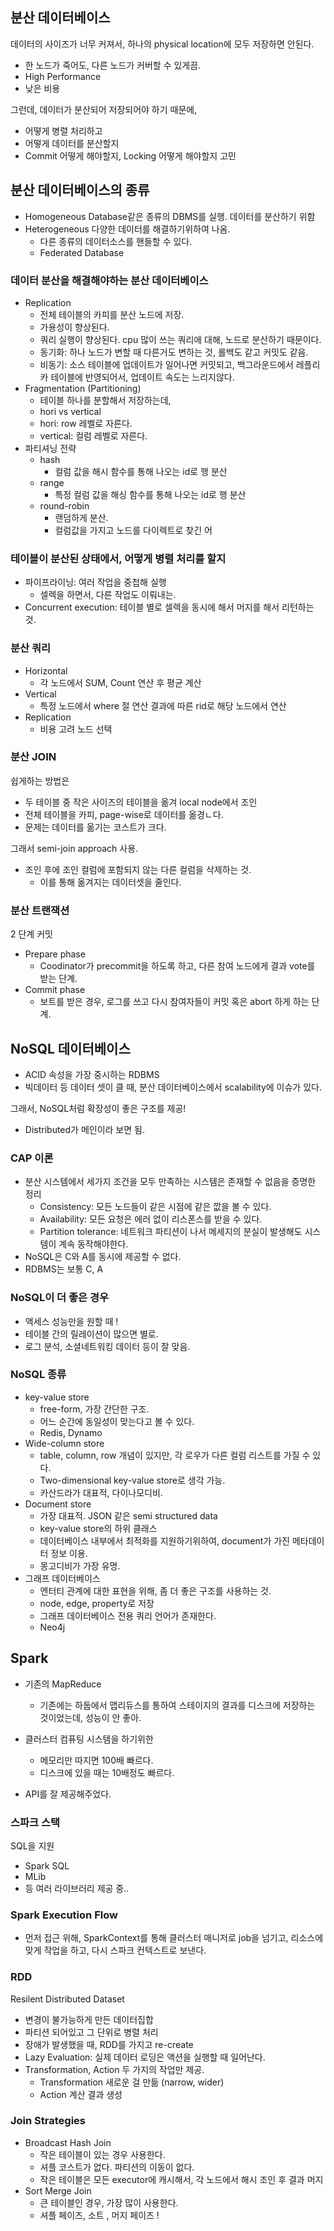## 분산 데이터베이스
데이터의 사이즈가 너무 커져서, 
하나의 physical location에 모두 저장하면 안된다.

- 한 노드가 죽어도, 다른 노드가 커버할 수 있게끔.
- High Performance
- 낮은 비용

그런데, 데이터가 분산되어 저장되어야 하기 때문에, 
- 어떻게 병렬 처리하고
- 어떻게 데이터를 분산할지
- Commit 어떻게 해야할지, Locking 어떻게 해야할지 고민

## 분산 데이터베이스의 종류
- Homogeneous Database같은 종류의 DBMS를 실행. 데이터를 분산하기 위함 
- Heterogeneous 다양한 데이터를 해결하기위하여 나옴. 
  - 다른 종류의 데이터소스를 핸들할 수 있다. 
  - Federated Database

### 데이터 분산을 해결해야하는 분산 데이터베이스
- Replication 
  - 전체 테이블의 카피를 분산 노드에 저장.
  - 가용성이 향상된다. 
  - 쿼리 실행이 향상된다. cpu 많이 쓰는 쿼리에 대해, 노드로 분산하기 때문이다.
  - 동기화: 하나 노드가 변할 때 다른거도 변하는 것, 롤백도 같고 커밋도 같음.
  - 비동기: 소스 테이블에 업데이트가 일어나면 커밋되고, 백그라운드에서 레플리카 테이블에 반영되어서, 업데이트 속도는 느리지않다.
- Fragmentation (Partitioning)
  - 테이블 하나를 분할해서 저장하는데, 
  - hori vs vertical
  - hori: row 레벨로 자른다.
  - vertical: 컬럼 레벨로 자른다.
- 파티셔닝 전략
  - hash
    - 컬럼 값을 해시 함수를 통해 나오는 id로 행 분산
  - range
    - 특정 컬럼 값을 해싱 함수를 통해 나오는 id로 행 분산
  - round-robin
    - 랜덤하게 분산. 
    - 컬럼값을 가지고 노드를 다이렉트로 찾긴 어

### 테이블이 분산된 상태에서, 어떻게 병렬 처리를 할지
- 파이프라이닝: 여러 작업을 중첩해 실행
  - 셀렉을 하면서, 다른 작업도 이뤄내는.
- Concurrent execution: 테이블 별로 셀렉을 동시에 해서 머지를 해서 리턴하는 것.

### 분산 쿼리
- Horizontal
  - 각 노드에서 SUM, Count 연산 후 평균 계산
- Vertical
  - 특정 노드에서 where 절 연산 결과에 따른 rid로 해당 노드에서 연산
- Replication
  - 비용 고려 노드 선택

### 분산 JOIN
쉽게하는 방법은 
- 두 테이블 중 작은 사이즈의 테이블을 옮겨 local node에서 조인
- 전체 테이블을 카피, page-wise로 데이터를 옮경ㄴ다.
- 문제는 데이터를 옮기는 코스트가 크다. 

그래서 semi-join approach 사용.
- 조인 후에 조인 컬럼에 포함되지 않는 다른 컬럼을 삭제하는 것.
  - 이를 통해 옮겨지는 데이터셋을 줄인다.

### 분산 트랜잭션
2 단계 커밋
- Prepare phase
  - Coodinator가 precommit을 하도록 하고, 다른 참여 노드에게 결과 vote를 받는 단계.
- Commit phase
  - 보트를 받은 경우, 로그를 쓰고 다시 참여자들이 커밋 혹은 abort 하게 하는 단계. 

## NoSQL 데이터베이스
- ACID 속성을 가장 중시하는 RDBMS
- 빅데이터 등 데이터 셋이 클 때, 분산 데이터베이스에서 scalability에 이슈가 있다.

그래서, NoSQL처럼 확장성이 좋은 구조를 제공! 
- Distributed가 메인이라 보면 됨.

### CAP 이론
- 분산 시스템에서 세가지 조건을 모두 만족하는 시스템은 존재할 수 없음을 증명한 정리
  - Consistency: 모든 노드들이 같은 시점에 같은 깞을 볼 수 있다.
  - Availability: 모든 요청은 에러 없이 리스폰스를 받을 수 있다.
  - Partition tolerance: 네트워크 파티션이 나서 메세지의 분실이 발생해도 시스템이 계속 동작해야한다.
- NoSQL은 C와 A를 동시에 제공할 수 없다.
- RDBMS는 보통 C, A

### NoSQL이 더 좋은 경우
- 액세스 성능만을 원할 때 !
- 테이블 간의 릴레이션이 많으면 별로.
- 로그 분석, 소셜네트워킹 데이터 등이 잘 맞음.

### NoSQL 종류
- key-value store
  - free-form, 가장 간단한 구조.
  - 어느 순간에 동일성이 맞는다고 볼 수 있다. 
  - Redis, Dynamo
- Wide-column store
  - table, column, row 개념이 있지만, 각 로우가 다른 컬럼 리스트를 가질 수 있다. 
  - Two-dimensional key-value store로 생각 가능.
  - 카산드라가 대표적, 다이나모디비.
- Document store
  - 가장 대표적. JSON 같은 semi structured data
  - key-value store의 하위 클래스
  - 데이터베이스 내부에서 최적화를 지원하기위하여, document가 가진 메타데이터 정보 이용. 
  - 몽고디비가 가장 유명.
- 그래프 데이터베이스
  - 엔터티 관계에 대한 표현을 위해, 좀 더 좋은 구조를 사용하는 것.
  - node, edge, property로 저장
  - 그래프 데이터베이스 전용 쿼리 언어가 존재한다. 
  - Neo4j 

## Spark
- 기존의 MapReduce
  - 기존에는 하둡에서 맵리듀스를 통하여 스테이지의 결과를 디스크에 저장하는 것이었는데, 성능이 안 좋아.
- 클러스터 컴퓨팅 시스템을 하기위한 
  - 메모리만 따지면 100배 빠르다. 
  - 디스크에 있을 때는 10배정도 빠르다.
  
- API를 잘 제공해주었다. 

### 스파크 스택
SQL을 지원
- Spark SQL
- MLib 
- 등 여러 라이브러리 제공 중..

### Spark Execution Flow
- 먼저 접근 위해, SparkContext를 통해 클러스터 매니저로 job을 넘기고, 리소스에 맞게 작업을 하고, 다시 스파크 컨텍스트로 보낸다.

### RDD
Resilent Distributed Dataset
- 변경이 불가능하게 만든 데이터집합
- 파티션 되어있고 그 단위로 병렬 처리
- 장애가 발생했을 때, RDD를 가지고 re-create
- Lazy Evaluation: 실제 데이터 로딩은 액션을 실행할 때 일어난다. 
- Transformation, Action 두 가지의 작업만 제공.
  - Transformation 새로운 걸 만듦 (narrow, wider)
  - Action 계산 결과 생성

### Join Strategies
- Broadcast Hash Join
  - 작은 테이블이 있는 경우 사용한다.
  - 셔플 코스트가 없다. 파티션의 이동이 없다. 
  - 작은 테이블은 모든 executor에 캐시해서, 각 노드에서 해시 조인 후 결과 머지
- Sort Merge Join
  - 큰 테이블인 경우, 가장 많이 사용한다.
  - 셔플 페이즈, 소트 , 머지 페이즈 ! 


